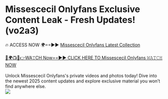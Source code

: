 # Missescecil Onlyfans Exclusive Content Leak - Fresh Updates! (vo2a3)

🔥 ACCESS NOW 🌍==►► <a href="https://tinyurl.com/kvy9nzfs" rel="nofollow">Missescecil Onlyfans Latest Collection</a>
<br><br>
[🔴🌍📺📱👉WA𝚃CH Now==►► CLICK HERE TO Missescecil Onlyfans 𝚆𝙰𝚃𝙲𝙷 NOW](https://tinyurl.com/kvy9nzfs)
<br><br>
Unlock Missescecil Onlyfans's private videos and photos today! Dive into the newest 2025 content updates and explore exclusive material you won’t find anywhere else.
<br>
<a href="https://tinyurl.com/kvy9nzfs" rel="nofollow" data-target="animated-image.originalLink"><img src="https://camo.githubusercontent.com/8a4f000d20f83aca3bf7ec5f350d767afa0574a8a352519fd8cfa583a6f93a33/68747470733a2f2f692e696d6775722e636f6d2f644a486b345a712e676966" data-canonical-src="https://i.imgur.com/dJHk4Zq.gif" style="max-width: 100%; display: inline-block;" data-target="animated-image.originalImage"></a>
<br>
